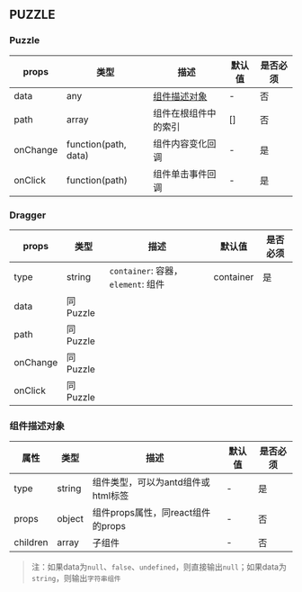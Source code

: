 ## PUZZLE

### Puzzle

| props | 类型 | 描述 | 默认值 | 是否必须 |
| ---- | ---- | ---- | ---- | ---- |
| data | any | [组件描述对象](#组件描述对象) | - | 否 |
| path | array | 组件在根组件中的索引 | [] | 否 |
| onChange | function(path, data) | 组件内容变化回调 | - | 是 |
| onClick | function(path) | 组件单击事件回调 | - | 是 |

### Dragger

| props | 类型 | 描述 | 默认值 | 是否必须 |
| ---- | ---- | ---- | ---- | ---- |
| type | string | `container`: 容器，`element`: 组件 | container | 是 |
| data | 同Puzzle |
| path | 同Puzzle |
| onChange | 同Puzzle |
| onClick | 同Puzzle |

### 组件描述对象

| 属性 | 类型 | 描述 | 默认值 | 是否必须 |
| ---- | ---- | ---- | ---- | ---- |
| type | string | 组件类型，可以为antd组件或html标签 | - | 是 |
| props | object | 组件props属性，同react组件的props | - | 否 |
| children | array | 子组件 | - | 否 |

> 注：如果data为`null`、`false`、`undefined`，则直接输出`null`；如果data为`string`，则输出`字符串组件`
